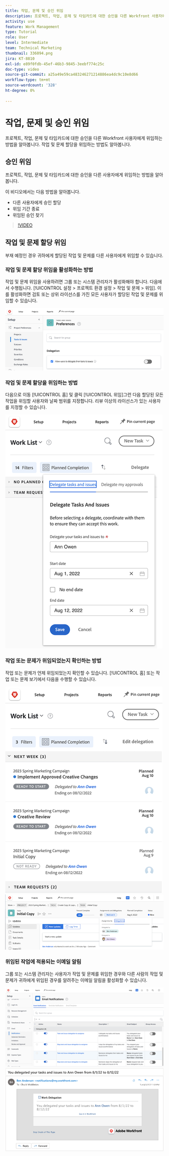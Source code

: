 ```yaml
---
title: 작업, 문제 및 승인 위임
description: 프로젝트, 작업, 문제 및 타임카드에 대한 승인을 다른 Workfront 사용자에게 위임하는 방법을 알아봅니다. 작업 및 문제 할당을 위임하는 방법도 알아봅니다.
activity: use
feature: Work Management
type: Tutorial
role: User
level: Intermediate
team: Technical Marketing
thumbnail: 336094.png
jira: KT-8810
exl-id: e89f0fdb-45ef-46b3-9845-3eebf774c25c
doc-type: video
source-git-commit: a25a49e59ca483246271214886ea4dc9c10e8d66
workflow-type: tm+mt
source-wordcount: '328'
ht-degree: 0%

---
```


# 작업, 문제 및 승인 위임

프로젝트, 작업, 문제 및 타임카드에 대한 승인을 다른 Workfront 사용자에게 위임하는 방법을 알아봅니다. 작업 및 문제 할당을 위임하는 방법도 알아봅니다.

## 승인 위임

프로젝트, 작업, 문제 및 타임카드에 대한 승인을 다른 사용자에게 위임하는 방법을 알아봅니다.

이 비디오에서는 다음 방법을 알아봅니다.

* 다른 사용자에게 승인 할당
* 위임 기간 종료
* 위임된 승인 찾기

>[!VIDEO](https://video.tv.adobe.com/v/336094/?quality=12&learn=on)

<!---
learn more URLS
Delegate approval request
--->

## 작업 및 문제 할당 위임

부재 예정인 경우 귀하에게 할당된 작업 및 문제를 다른 사용자에게 위임할 수 있습니다.

### 작업 및 문제 할당 위임을 활성화하는 방법

작업 및 문제 위임을 사용하려면 그룹 또는 시스템 관리자가 활성화해야 합니다. 다음에서 수행됩니다. [!UICONTROL 설정 > 프로젝트 환경 설정 > 작업 및 문제 > 위임]. 이를 활성화하면 검토 또는 상위 라이선스를 가진 모든 사용자가 할당된 작업 및 문제를 위임할 수 있습니다.

![스크린샷 표시 [!UICONTROL 설정] 위임 환경 설정](assets/delegation-1.png)

### 작업 및 문제 할당을 위임하는 방법

다음으로 이동 [!UICONTROL 홈] 및 클릭 [!UICONTROL 위임]그런 다음 할당된 모든 작업을 위임할 사용자와 날짜 범위를 지정합니다. 리뷰 이상의 라이선스가 있는 사용자를 지정할 수 있습니다.

![의 위임 탭을 보여 주는 스크린샷 [!UICONTROL 홈]](assets/delegation-2.png)

### 작업 또는 문제가 위임되었는지 확인하는 방법

작업 또는 문제가 언제 위임되었는지 확인할 수 있습니다. [!UICONTROL 홈] 또는 작업 또는 문제 보기에서 다음을 수행할 수 있습니다.

![에서 위임된 작업 할당을 보여 주는 스크린샷 [!UICONTROL 홈]](assets/delegation-4.png)
![작업 보기에서 위임된 작업 할당을 보여 주는 스크린샷](assets/delegation-3.png)

### 위임된 작업에 적용되는 이메일 알림

그룹 또는 시스템 관리자는 사용자가 작업 및 문제를 위임한 경우와 다른 사람의 작업 및 문제가 귀하에게 위임된 경우를 알려주는 이메일 알림을 활성화할 수 있습니다.

![스크린샷 표시 [!UICONTROL 설정] 위임을 위한 이메일 알림 옵션](assets/delegation-5.png)
![작업 위임 이메일을 보여주는 스크린샷](assets/delegation-6.png)
